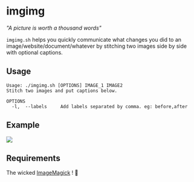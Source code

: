 # imgimg

_"A picture is worth a thousand words"_

`imgimg.sh` helps you quickly communicate what changes you did to an image/website/document/whatever by stitching two images side by side with optional captions.

## Usage

~~~
Usage: ./imgimg.sh [OPTIONS] IMAGE_1 IMAGE2
Stitch two images and put captions below.

OPTIONS
  -l,  --labels     Add labels separated by comma. eg: before,after
~~~

## Example

![](https://raw.githubusercontent.com/Kraymer/public/master/Selection_802.png)

## Requirements

The wicked [ImageMagick](https://imagemagick.org) ! :tophat:
